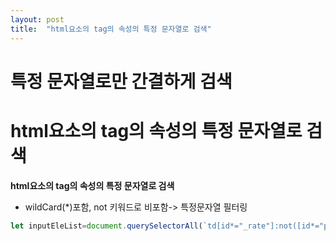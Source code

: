 ```yaml
---
layout: post
title:  "html요소의 tag의 속성의 특정 문자열로 검색"
---
```


# 특정 문자열로만 간결하게 검색
# html요소의 tag의 속성의 특정 문자열로 검색


**html요소의 tag의 속성의 특정 문자열로 검색**

- wildCard(*)포함, not 키워드로 비포함-> 특정문자열 필터링
  
```javascript
let inputEleList=document.querySelectorAll(`td[id*="_rate"]:not([id*="pre"])`)
```
